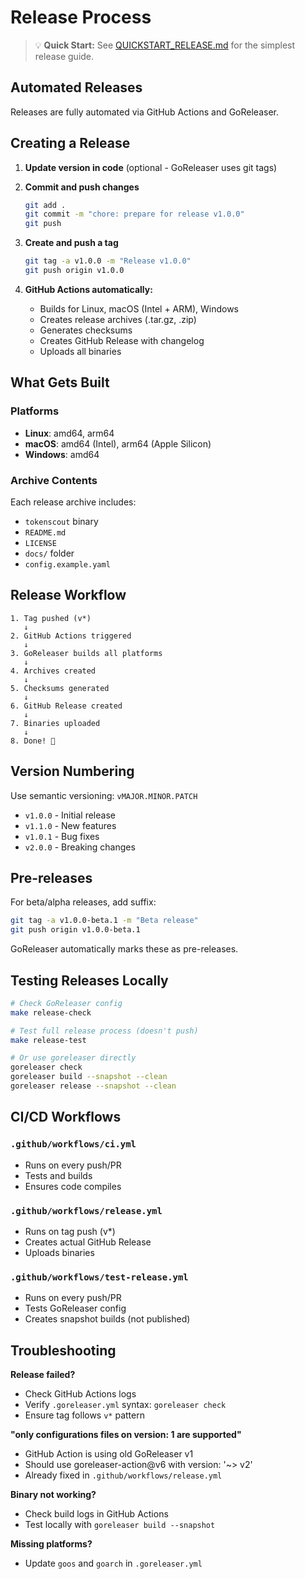 # Release Process

> 💡 **Quick Start:** See [QUICKSTART_RELEASE.md](QUICKSTART_RELEASE.md) for the simplest release guide.

## Automated Releases

Releases are fully automated via GitHub Actions and GoReleaser.

## Creating a Release

1. **Update version in code** (optional - GoReleaser uses git tags)
2. **Commit and push changes**
   ```bash
   git add .
   git commit -m "chore: prepare for release v1.0.0"
   git push
   ```

3. **Create and push a tag**
   ```bash
   git tag -a v1.0.0 -m "Release v1.0.0"
   git push origin v1.0.0
   ```

4. **GitHub Actions automatically:**
   - Builds for Linux, macOS (Intel + ARM), Windows
   - Creates release archives (.tar.gz, .zip)
   - Generates checksums
   - Creates GitHub Release with changelog
   - Uploads all binaries

## What Gets Built

### Platforms
- **Linux**: amd64, arm64
- **macOS**: amd64 (Intel), arm64 (Apple Silicon)
- **Windows**: amd64

### Archive Contents
Each release archive includes:
- `tokenscout` binary
- `README.md`
- `LICENSE`
- `docs/` folder
- `config.example.yaml`

## Release Workflow

```
1. Tag pushed (v*)
   ↓
2. GitHub Actions triggered
   ↓
3. GoReleaser builds all platforms
   ↓
4. Archives created
   ↓
5. Checksums generated
   ↓
6. GitHub Release created
   ↓
7. Binaries uploaded
   ↓
8. Done! 🎉
```

## Version Numbering

Use semantic versioning: `vMAJOR.MINOR.PATCH`

- `v1.0.0` - Initial release
- `v1.1.0` - New features
- `v1.0.1` - Bug fixes
- `v2.0.0` - Breaking changes

## Pre-releases

For beta/alpha releases, add suffix:
```bash
git tag -a v1.0.0-beta.1 -m "Beta release"
git push origin v1.0.0-beta.1
```

GoReleaser automatically marks these as pre-releases.

## Testing Releases Locally

```bash
# Check GoReleaser config
make release-check

# Test full release process (doesn't push)
make release-test

# Or use goreleaser directly
goreleaser check
goreleaser build --snapshot --clean
goreleaser release --snapshot --clean
```

## CI/CD Workflows

### `.github/workflows/ci.yml`
- Runs on every push/PR
- Tests and builds
- Ensures code compiles

### `.github/workflows/release.yml`
- Runs on tag push (v*)
- Creates actual GitHub Release
- Uploads binaries

### `.github/workflows/test-release.yml`
- Runs on every push/PR
- Tests GoReleaser config
- Creates snapshot builds (not published)

## Troubleshooting

**Release failed?**
- Check GitHub Actions logs
- Verify `.goreleaser.yml` syntax: `goreleaser check`
- Ensure tag follows `v*` pattern

**"only configurations files on version: 1 are supported"**
- GitHub Action is using old GoReleaser v1
- Should use goreleaser-action@v6 with version: '~> v2'
- Already fixed in `.github/workflows/release.yml`

**Binary not working?**
- Check build logs in GitHub Actions
- Test locally with `goreleaser build --snapshot`

**Missing platforms?**
- Update `goos` and `goarch` in `.goreleaser.yml`
